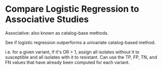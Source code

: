 # Compare Logistic Regression to Associative Studies

Associative: also known as catalog-base methods. 

See if logistic regression outperforms a univariate catalog-based method.

i.e. for a given variant, if it's OR > 1, assign all isolates without it to susceptible and all isolates with it to resistant. Can use the TP, FP, TN, and FN values that have already been computed for each variant. 